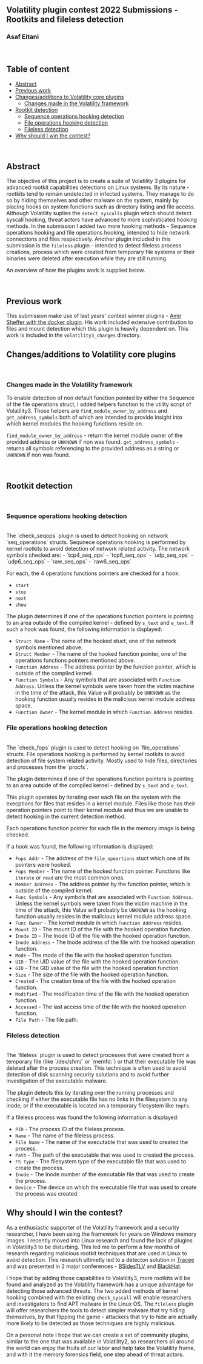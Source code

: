 ## Volatility plugin contest 2022 Submissions - Rootkits and fileless detection
### Asaf Eitani

<br>

## Table of content
<!-- TOC start -->
- [Abstract](#abstract)
- [Previous work](#previous-work)
- [Changes/additions to Volatility core plugins](#volatility-changes)
  - [Changes made in the Volatility framework](#volatility-framework-changes)
- [Rootkit detection](#rootkit)
  - [Sequence operations hooking detection](#seqops)
  - [File operations hooking detection](#fops)
  - [Fileless detection](#fileless)
- [Why should I win the contest?](#why-should-I-win-the-contest)
<!-- TOC end -->

<br>

## Abstract <!-- TOC --><a name="abstract"></a>
The objective of this project is to create a suite of Volatility 3 plugins for advanced rootkit capabilities detections on Linux systems.
By its nature - rootkits tend to remain undetected in infected systems.
They manage to do so by hiding themselves and other malware on the system, mainly by placing hooks on system functions such as directory listing and file access.
Although Volatility suplies the `detect_syscalls` plugin which should detect syscall hooking, threat actors have advanced to more sophisticated hooking methods.
In the submission I added two more hooking methods - Sequence operations hooking and file operations hooking, intended to hide network connections and files respectively.
Another plugin included in this submission is the `fileless` plugin - intended to detect fileless process creations, process which were created from temporary file systems or their binaries were deleted after execution while they are still running.

An overview of how the plugins work is supplied below.

<br>

## Previous work <!-- TOC --><a name="previous-work"></a>
This submission make use of last years' contest winner plugins - <a href="https://github.com/amir9339/volatility-docker">Amir Sheffer with the docker plugin</a>.
His work included extensive contribution to files and mount detection which this plugin is heavily dependent on.
This work is included in the `volatility3_changes` directory.
<br>

## Changes/additions to Volatility core plugins <!-- TOC --><a name="volatility-changes"></a>

<br>

### Changes made in the Volatility framework <!-- TOC --><a name="volatility-framework-changes"></a>

To enable detection of non default function pointed by either the Sequence of the file operations struct, I added helpers function to the utility script of Volatility3.
Those helpers are `find_module_owner_by_address` and `get_address_symbols` both of which are intended to provide insight into which kernel modules the hooking functions reside on.

`find_module_owner_by_address` - return the kernel module owner of the provided address or `UNKNOWN` if non was found.
`get_address_symbols` - returns all symbols referencing to the provided address as a string or `UNKNOWN` if non was found.

<br>

## Rootkit detection <!-- TOC --><a name="rootkit"></a>

<br>

### Sequence operations hooking detection <!-- TOC --><a name="seqops"></a>
<br>
The `check_seqops` plugin is used to detect hooking on network `seq_operations` structs.
Sequnece operations hooking is performed by kernel rootkits to avoid detection of network related activity.
The network symbols checked are:
- `tcp4_seq_ops`
- `tcp6_seq_ops`
- `udp_seq_ops`
- `udp6_seq_ops`
- `raw_seq_ops`
- `raw6_seq_ops`

For each, the 4 operations functions pointers are checked for a hook:
- `start`
- `stop`
- `next`
- `show`

The plugin determines if one of the operations function pointers is pointing to an area outside of the compiled kernel - defined by `s_text` and `e_text`.
If such a hook was found, the following information is displayed:
- `Struct Name` - The name of the hooked stuct, one of the network symbols mentioned above.
- `Struct Member` - The name of the hooked function pointer, one of the operations functions pointers mentioned above.
- `Function Address` - The address pointer by the function pointer, which is outside of the compiled kernel.
- `Function Symbols` - Any symbols that are associated with `Function Address`. Unless the kernel symbols were taken from the victim machine in the time of the attack, this Value will probably be `UNKNOWN` as the hooking function usually resides in the malicious kernel module address space.
- `Function Owner` - The kernel module in which `Function Address` resides.


### File operations hooking detection <!-- TOC --><a name="fops"></a>
<br>
The `check_fops` plugin is used to detect hooking on `file_operations` structs.
File operations hooking is performed by kernel rootkits to avoid detection of file system related activity.
Mostly used to hide files, directories and processes from the `procfs`.

The plugin determines if one of the operations function pointers is pointing to an area outside of the compiled kernel - defined by `s_text` and `e_text`.

This plugin operates by iterating over each file on the system with the execptions for files that resides in a kernel module.
Files like those has their operation pointers point to their kernel module and thus we are unable to detect hooking in the current detection method.

Each operations function pointer for each file in the memory image is being checked.

If a hook was found, the following information is displayed:
- `Fops Addr` - The address of the `file_opeartions` stuct which one of its pointers were hooked.
- `Fops Member` - The name of the hooked function pointer. Functions like `iterate` or `read` are the most common ones.
- `Member Address` - The address pointer by the function pointer, which is outside of the compiled kernel.
- `Func Symbols` - Any symbols that are associated with `Function Address`. Unless the kernel symbols were taken from the victim machine in the time of the attack, this Value will probably be `UNKNOWN` as the hooking function usually resides in the malicious kernel module address space.
- `Func Owner` - The kernel module in which `Function Address` resides.
- `Mount ID` - The mount ID of the file with the hooked operation function.
- `Inode ID` - The Inode ID of the file with the hooked operation function.
- `Inode Address` - The Inode address of the file with the hooked operation function.
- `Mode` - The mode of the file with the hooked operation function.
- `UID` - The UID value of the file with the hooked operation function.
- `GID` - The GID value of the file with the hooked operation function.
- `Size` - The size of the file with the hooked operation function.
- `Created` - The creation time of the file with the hooked operation function.
- `Modified` - The modification time of the file with the hooked operation function.
- `Accessed` - The last access time of the file with the hooked operation function.
- `File Path` - The file path.


### Fileless detection <!-- TOC --><a name="fileless"></a>
<br>
The `fileless` plugin is used to detect processes that were created from a temporary file (like `/dev/shm/` or `memfd:`) or that their executable file was deleted after the process creation.
This technique is often used to avoid detection of disk scanning security solutions and to avoid further investigation of the executable malware.

The plugin detects this by iterating over the running processes and checking if either the executable file has no links in the filesystem to any inode, or if the executable is located on a temporary filesystem like `tmpfs`.

If a fileless process was found the following information is displayed:

- `PID` - The process ID of the fileless process.
- `Name` - The name of the fileless process.
- `File Name` - The name of the executable that was used to created the process.
- `Path` - The path of the executable that was used to created the process.
- `FS Type` - The filesystem type of the executable file that was used to create the process.
- `Inode` - The Inode number of the executable file that was used to create the process.
- `Device` - The device on which the executable file that was used to create the process was created.


## Why should I win the contest? <!-- TOC --><a name="why-should-I-win-the-contest"></a>
As a enthusiastic supporter of the Volatility framework and a security researcher, I have been using the framework for years on Windows memory images.
I recently moved into Linux research and found the lack of plugins in Volatility3 to be disturbing.
This led me to perform a few months of research regarding malicious rootkit techniques that are used in Linux to avoid detection.
This research ultimetly led to a detecton solution in <a href="https://github.com/aquasecurity/tracee">Tracee</a> and was presented in 2 major conferences - <a href="https://www.youtube.com/watch?v=Z41WJtFsuGc&ab_channel=BSidesTLV">BSidesTLV</a> and <a href="https://www.youtube.com/watch?v=EATX8g3sh-0&ab_channel=AquaSecurity">BlackHat</a>.

I hope that by adding those capabilities to Volatility3, more rootkits will be found and analyzed as the Volatility framework has a unique advantage for detecting those advanced threats.
The two added methods of kernel hooking combined with the existing `check_syscall` will enable researchers and investigators to find APT malware in the Linux OS.
The `fileless` plugin will offer researchers the tools to detect simpler malware that try hiding themselves, by that flipping the game - attackers that try to hide are actually more likely to be detected as those techniques are highly malicious.

On a personal note I hope that we can create a set of community plugins, similar to the one that was available in Volatility2, so researchers all around the world can enjoy the fruits of our labor and help take the Volatility frame, and with it the memory forensics field, one step ahead of threat actors.
